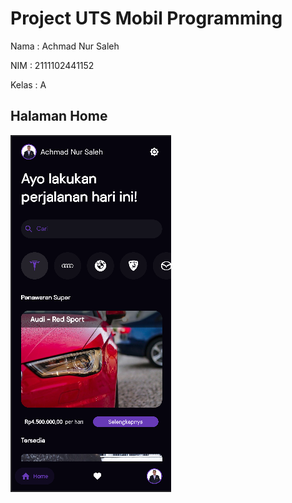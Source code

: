 # Project UTS Mobil Programming

Nama  : Achmad Nur Saleh

NIM   : 2111102441152

Kelas : A

## Halaman Home
![Halaman Detail](assets/images/tampilan_home.png)

